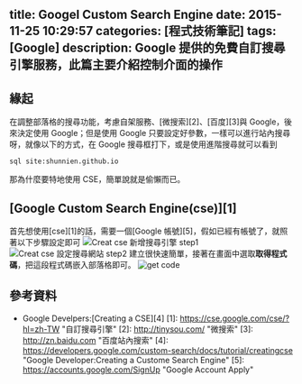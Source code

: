 title: Googel Custom Search Engine
date: 2015-11-25 10:29:57
categories: [程式技術筆記]
tags: [Google]
description: Google 提供的免費自訂搜尋引擎服務，此篇主要介紹控制介面的操作
---
## 緣起
在調整部落格的搜尋功能，考慮自架服務、[微搜索][2]、[百度][3]與 Google，後來決定使用 Google；但是使用 Google 只要設定好參數，一樣可以進行站內搜尋呀，就像以下的方式，在 Google 搜尋框打下，或是使用進階搜尋就可以看到
```
sql site:shunnien.github.io
```
那為什麼要特地使用 CSE，簡單說就是偷懶而已。
## [Google Custom Search Engine(cse)][1]
首先想使用[cse][1]的話，需要一個[Google 帳號][5]，假如已經有帳號了，就照著以下步驟設定即可
![Creat cse 新增搜尋引擎 step1](https://lh3.googleusercontent.com/z4Bi-pdr9Fle9iiLCyewJenH0jRnpcjGklNloDOYZ0Np17oMOfwnG3sOpsAtISg2gWq1Ti78EvEjpZGm88l3KXqQ12SCV292dlRSSRsQxV5kmOm0QKMCBwfQn7nz-XdVMu-h3nT5Qbv-rWmz9cxgsjhcrvim21_oee7AnB4SpvPj7uJBPeOjgVzo5O5jmJw6VmLzEsPKV6n05vyJKG67tB8thz2ezdsldBRPUOUQvfFYC2bjgVZg8YUR9ucwbylcJy4tXxI9XCKVRTxludk9g-DFxWzyjgq2X0Kfw4WUOBGBdTIcIt_OCQ0pdER6xZxxPdbk5utXPNH9b-ASjtmo8wFxFhTpNgdPq7vsDHMGeIRewFLPBvPQFbfBW2sFPfCWOgPXdBNzONocq1EqkKRKB3NZr6BvZp-Lo9km614GaGKuOdk48xY5x6EgZLJBPUyOgSoJYl16oh3HGqXbIvNzx-OirJ1eeFby7GRyPot1h5t9QBi67ebVEVrRCuYVSfv3_x71E2PVbL2A7sir9fZlBUdiRwK4vjFukPkTD4tEGccY7J9QqpLlUWup8_296Tecc_U3jQmU9EVv8bKo-B6fnViLLrjcEqBSFBV6OBXgypbTPnJOK9u_8d3enId-tJTsktVUfalBEHeaeEINaY9usUwP3yJzeKy188f_aGz6sw=w469-h280-no)
![Creat cse 設定搜尋網站 step2](https://lh3.googleusercontent.com/TJ4_HGsjScyB_gF0HsgBUU3nJkJ--aqfQcumLELfv4LL0r7NpYNMPE_9dxYe6P5SFyUaaTWfki1v37qSkL4h15ufvzwgqtBBAdlXa8E9TX_ScVqLQ-2LCir8-Xhcw1iz6UF3lR9CsMq985WaxhA2tfq_ELn6QTqEUjUojQ04QsUWITldmqsIuyYa1ZXd5AS_KtYeki-gBE6NYbWTKkt-ZRa8__g8s6mwkHMufHyYK1-ZWyGd8NYB9a3krHRKIpas_exhTr7j2hiox3X7srjiYmJ0n-Roaz4GUp6d6st9qh8msL50FmxSC3N2dbQVjB0_z-srywZYhVxo6LuxnXSJbd27Tg18-1kCzfvhU-eTF1E-KLuepl8CsQMHOiXhWvE24FB8IbLjNqBIUeMj98F8GlpinpfTeurX2HIftwHNjb7sRelgF4MwEldUTNwcqMvgK2c5MSp_mRkR3T8kbk4lKoRdGSrGI_5pXN7zSULCkjH1rtdXX7aql45sgYVGH5328lY_PSG29keI2iYA_dVqIBFWzA1yHD-E-CEr4yayhuBqMOHn-MeNB1JhfXUKtUayDjaP0r8X0R81LhENhNWa6uU-8rBLwQt5UHG6QxWEzIaWNO7zT78KGKTYUyNokjmXLxw7YdHe5123FE_xDcdjUAeyXRaiQ2C8Yy39CJndog=w491-h580-no)
建立很快速簡單，接著在畫面中選取**取得程式碼**，把這段程式碼嵌入部落格即可。
![get code](https://lh3.googleusercontent.com/iTlp522DkVAy5kRlRcQzKfQWzMqNndaFuEpzIpJI8feuaHCxB8nQf0a1XKlVNOkEpq-XakYly6spQWgKMQdTTozNC1ScmKBzMdSXtMQJSvsjkU0Naes76qcsGob7oFCYu66EPwOGUOX-A2Jl8TQ5SkzCoFJovgYpd5Iyrn0p4QsiBRi2bCMMnNOW4rf8j3Ggx5j7hmtwjEtRW7udv8IdhI1fxVsJRduxLW-MQt_CHlAZLpUBd0unouECBJz35Q0gxG8DzTzjzxpU9GCNe_kmG7MPGAewBny2n6gXFPE6mwccp183AW7422pd4Gl2k92-DxQIpp7Ef1EaGRxfR6EVFSlxLvxt92eaH13VmWa3UzBGMuX9_K5xMatqx3vE3ECKdHX059I8G3YRzeJaiE7RGMCLuGAgQDheUS_E0ktoVt1R8FPNuj9HoYMRYYzrXxf0Ie2l0h4MXAQmfLfOY1jpdu1OxFKRarIxUPBvcW98yPuLpTLpTj65XtXePJvkC2s5lpem2OzTSivyygjKOnPjMLYPnxHLLTaxTrUAtRnMZ57g5vqUpP5BpJPVCrDtehnSUQlOrqwPwBVYhVR7oB017BKO8UxgQtvtWgTakqVEQQ_GbSGn7QRmujnU6FpeSO3qCq21C66mwjzyHc6GwPjIeh6buSWOyTYf66LxSWYoTA=w609-h509-no)
## 參考資料
- Google Develpers:[Creating a CSE][4]
[1]: https://cse.google.com/cse/?hl=zh-TW "自訂搜尋引擎"
[2]: http://tinysou.com/ "微搜索"
[3]: http://zn.baidu.com "百度站內搜索"
[4]: https://developers.google.com/custom-search/docs/tutorial/creatingcse "Google Developer:Creating a Custome Search Engine"
[5]: https://accounts.google.com/SignUp "Google Account Apply"